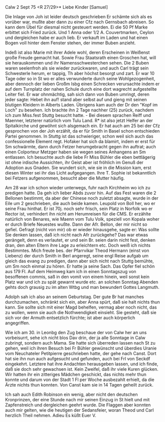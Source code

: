  Calw 2 Sept 75
 <R 27/29>*
Liebe Kinder [Samuel]

Die Inlage von Joh ist leider deutsch geschrieben Er schämte sich als es vorüber war, mußte aber dann zu einer Cfz nach Gernsbach abreisen. So kann dem Übel für diesmal nicht gesteuert werden. Ei die 50 Pf Marke erbittet sich Fried zurück. Und 1 Anna oder 1/2 A. Couvertmarken, Ceylon und dergleichen habe er auch lieb. Er verkauft im Laden und hat einen Bogen voll hinter dem Fenster stehen, der immer Buben anzieht.

Indeß ist also Marie mit ihrer Adele wohl, deren Erscheinen in Weißenst große Freude gemacht hat. Sowie Frau Staatsrath einen Groschen hat, will sie herauskommen und ihr Namensschwesterchen sehen. Die 2 Buben waren seelenfroh als sie wieder zurückwaren, und auch Carl trägt sein Schwesterle herum, er tappig, Th aber höchst besorgt und zart. Er war 10 Tage oder so in St wo er alles verwunderte durch seine Wohlgezogenheit, aber dennoch der lieben Großm Isbg einen Schrecken verursachte indem er auf dem Turnplatz der nahen Schule durch eine dort wagrecht aufgestellte Leiter fiel. Er war ohnmächtig, sah sich dann von Buben umringt, deren jeder sagte: Hebet ihn auf! stand aber selbst auf und gieng mit seinen blutigen Kleidern in Alberts Laden. Übrigens kam auch der Dr den "Kopf im Loch" zu besehen. Ich brachte ihn 2 Tage nachher (25) zurück, nachdem ich zum Miss.fest Stuttg besucht hatte. - Bei diesem sprachen Reiff und Maenner, letzterer natürlich vom Tulu Land. R<eiff>* ist also jetzt Helfer an der Spitalkirche und gewöhnt sich alsgemach ein. Er hat auch am 25 bei der Cfz gesprochen von der Joh erzählt, da er für Smith in Basel schon entschieden Partei genommen. In Stuttg ist das schwieriger, schon weil sich auch das confessionelle Element regt. Hofaker hat sich da blamirt, indem er erst für Sm schwärmte, dann durch Fetzer herumgebracht gegen ihn auftrat; auch einen Colporteur Metzger haben sie wegen seines Anhangens an Sm entlassen. Ich besuchte auch die liebe Fr Miss Bühler die eben bettlägerig ist ohne irdische Aussichten, ihr Geist aber ist fröhlich im Genuß der Adoption aus Gnaden. Sie wundert sich, wie sie in die Mission kam, erst diesen Winter sei ihr das Licht aufgegangen. Ihre T. Sophie ist bekanntlich bei Fetzers aufgenommen, besucht aber die Mutter häufig.

Am 28 war ich schon wieder unterwegs, fuhr nach Kirchheim wo ich zu predigen hatte. Da geh ich lieber Abds zuvor hin. Auf das Fest waren die 2 Bellonen bestimmt, da aber der Chinese noch zuletzt absagte, wurde in der Eile um 2 geschrieben, die auch beide kamen. Leupold von Boll her, wo er seine Frau hinthat. Er ist 70j. noch sehr frisch, sein Platz in Norfolk wo er Rector ist, verhindert ihn nicht am Herumreisen für die CMS. Er erzählte natürlich von Benares, wie Maenn vom Tulu Volk, speziell von Kopala woher er durch Briefe Neuestes wußte. Dann der Afr. Bellon, der mir nicht so gefiel. Gefragt (nicht von mir) ob er wieder hinausgehe, sagte er: Was sollte Sie denken lassen, daß ich nicht nach Afr zurückgehe? Das war etwas gerängelt, denn es verlautet, er und sein Br. seien darin nicht fest, denken dran, den alten Eltern ihre Lage zu erleichtern etc. Doch weiß ich nichts Bestimmtes. Mich freute bes. der Pfarrvikar Theod Hermann (einst von Liebenz) der durch Smith in Berl angeregt, seine engl Reise aufgab um gleich das evang zu predigen, dann aber sich nicht nach Stuttg bemühte, um Sm noch einmal zu hören. Er hatte ja seine Sach. Das Opfer fiel schön aus 179 Fl. Auf dem Heimweg kam ich in einen Sonntagszug von besoffenen commis, saß in den vomit von einem hinein, weil sonst kein Platz war und ich zu spät gewarnt wurde etc. an solchen Sonntag Abenden gehts doch grausig zu im alten Wtbg und man bewundert Gottes Langmuth.

Adolph sah ich also an seinem Geburtstag. Der gute Br hat manches durchzumachen, schränkt sich ein, aber Anna spürt, daß sie halt nichts thun kann. Sie sollte sich mit einer Magd behelfen, vermag aber noch nicht, das zu wollen, wenn sie auch die Nothwendigkeit einsieht. Sie gesteht, daß sie sich vor der Armuth entsetzlich fürchte; ist aber auch körperlich angegriffen.

Wie ich am 30. in Leonbg den Zug beschaue der von Calw her an uns vorbeisurrt, sehe ich nicht blos Dav drin, der ja alle Sonntage in Calw zubringt, sondern auch Mama. Sie hatte sich überreden lassen nach St zu gehen, weil ich ihren Besuch bei Fr Bühler gewünscht und überdies Uranie vom Neuchateler Petitpierre geschrieben hatte, der gehe nach Canst. Dort hat sie ihn nun auch aufgesucht und gefunden, auch bei Frl von Seckdf eingekehrt. Letztere hat ihre Andachten herausgeben lassen, und ich finde, daß sie doch sehr gewachsen ist. Kein Zweifel, daß ihr viele Kuren glücken. Wir hatten ihr ein zitteriges Mädchen geschickt, das nichts mehr thun konnte und darum von der Stadt 1 Fl per Woche ausbezahlt erhielt, da die Ärzte nichts thun konnten. Von Canst kam sie in 14 Tagen geheilt zurück.

Ich sah auch Edith Robinson ein wenig, aber nicht den deutschen Kronprinzen, der eine Stunde nach mir seinen Einzug in St hielt und mit Zapfenstreich und dergleichen geehrt wurde. Die Flaggen aber konnten auch mir gelten, wie die heutigen der Sedansfeier, woran Theod und Carl herzlich Theil nehmen. Adieu
 Es küßt Euer V.
